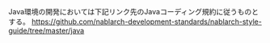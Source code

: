 Java環境の開発においては下記リンク先のJavaコーディング規約に従うものとする。
https://github.com/nablarch-development-standards/nablarch-style-guide/tree/master/java

